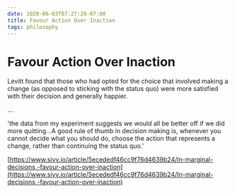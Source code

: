 ```yaml
---
date: 2020-06-03T07:27:29-07:00
title: Favour Action Over Inaction
tags: philosophy
---
```


# Favour Action Over Inaction

Levitt found that those who had opted for the choice that involved making a change (as opposed to sticking with the status quo) were more satisfied with their decision and generally happier.

...

'the data from my experiment suggests we would all be better off if we did more quitting...A good rule of thumb in decision making is, whenever you cannot decide what you should do, choose the action that represents a change, rather than continuing the status quo.'

[https://www.sivv.io/article/5ecededf46cc9f76d4639b24/In-marginal-decisions,-favour-action-over-inaction](https://www.sivv.io/article/5ecededf46cc9f76d4639b24/In-marginal-decisions,-favour-action-over-inaction)
